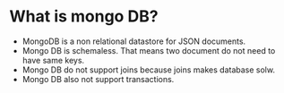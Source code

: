 # What is mongo DB?

* MongoDB is a non relational datastore for JSON documents.
* Mongo DB is schemaless. That means two document do not need to have same keys.
* Mongo DB do not support joins because joins makes database solw.
* Mongo DB also not support transactions.